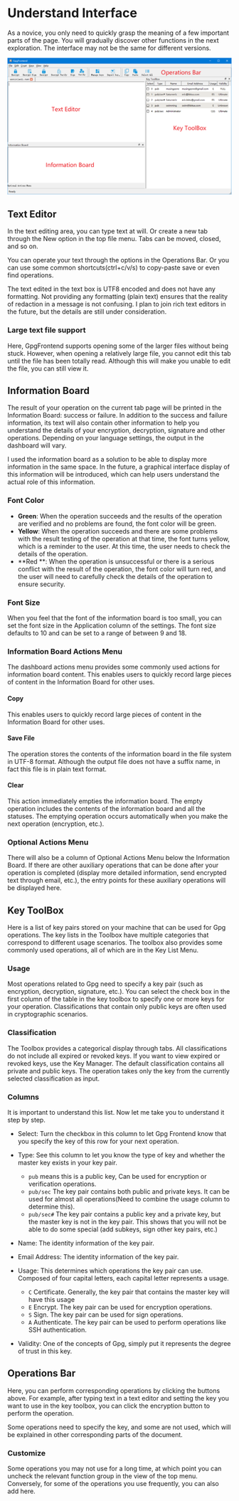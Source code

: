 # Understand Interface

As a novice, you only need to quickly grasp the meaning of a few important parts of the page. You will gradually discover other functions in the next exploration. The interface may not be the same for different versions.

![Interface](https://github.com/saturneric/Blob/blob/master/screenshots/interface-introduce.png?raw=true)

## Text Editor

In the text editing area, you can type text at will. Or create a new tab through the New option in the top file menu. Tabs can be moved, closed, and so on.

You can operate your text through the options in the Operations Bar. Or you can use some common shortcuts(ctrl+c/v/s) to copy-paste save or even find operations.

The text edited in the text box is UTF8 encoded and does not have any formatting. Not providing any formatting (plain text) ensures that the reality of redaction in a message is not confusing. I plan to join rich text editors in the future, but the details are still under consideration.

### Large text file support

Here, GpgFrontend supports opening some of the larger files without being stuck. However, when opening a relatively large file, you cannot edit this tab until the file has been totally read. Although this will make you unable to edit the file, you can still view it.

## Information Board

The result of your operation on the current tab page will be printed in the Information Board: success or failure. In addition to the success and failure information, its text will also contain other information to help you understand the details of your encryption, decryption, signature and other operations. Depending on your language settings, the output in the dashboard will vary.

I used the information board as a solution to be able to display more information in the same space. In the future, a graphical interface display of this information will be introduced, which can help users understand the actual role of this information.

### Font Color

- **Green**: When the operation succeeds and the results of the operation are verified and no problems are found, the font color will be green.
- **Yellow**: When the operation succeeds and there are some problems with the result testing of the operation at that time, the font turns yellow, which is a reminder to the user. At this time, the user needs to check the details of the operation.
- **Red **: When the operation is unsuccessful or there is a serious conflict with the result of the operation, the font color will turn red, and the user will need to carefully check the details of the operation to ensure security.

### Font Size

When you feel that the font of the information board is too small, you can set the font size in the Application column of the settings.  The font size defaults to 10 and can be set to a range of between 9 and 18.

### Information Board Actions Menu

The dashboard actions menu provides some commonly used actions for information board content. This enables users to quickly record large pieces of content in the Information Board for other uses.

#### Copy

This enables users to quickly record large pieces of content in the Information Board for other uses.

#### Save File

The operation stores the contents of the information board in the file system in UTF-8 format. Although the output file does not have a suffix name, in fact this file is in plain text format.

#### Clear

This action immediately empties the  information board. The empty operation includes the contents of the  information board and all the statuses. The emptying operation occurs automatically when you make the next operation (encryption, etc.).

### Optional Actions Menu

There will also be a column of Optional Actions Menu below the Information Board. If there are other auxiliary operations that can be done after your operation is completed (display more detailed information, send encrypted text through email, etc.), the entry points for these auxiliary operations will be displayed here.

## Key ToolBox

Here is a list of key pairs stored on your machine that can be used for Gpg operations.  The key lists in the Toolbox have multiple categories that correspond to different usage scenarios. The toolbox also provides some commonly used operations, all of which are in the Key List Menu.

### Usage

Most operations related to Gpg need to specify a key pair (such as encryption, decryption, signature, etc.). You can select the check box in the first column of the table in the key toolbox to specify one or more keys for your operation. Classifications that contain only public keys are often used in cryptographic scenarios.

### Classification

The Toolbox provides a categorical display through tabs. All classifications do not include all expired or revoked keys. If you want to view expired or revoked keys, use the Key Manager. The default classification contains all private and public keys. The operation takes only the key from the currently selected classification as input.

### Columns

It is important to understand this list. Now let me take you to understand it step by step.

- Select: Turn the checkbox in this column to let Gpg Frontend know that you specify the key of this row for your next
  operation.

- Type: See this column to let you know the type of key and whether the master key exists in your key pair.
    - `pub` means this is a public key, Can be used for encryption or verification operations.
    - `pub/sec` The key pair contains both public and private keys. It can be used for almost all operations(Need to
      combine the usage column to determine this).
    - `pub/sec#`  The key pair contains a public key and a private key, but the master key is not in the key pair. This shows that you will not be able to do some special (add subkeys, sign other key pairs, etc.)
    
- Name: The identity information of the key pair.

- Email Address: The identity information of the key pair.

- Usage: This determines which operations the key pair can use. Composed of four capital letters, each capital letter represents a usage.
    - `C` Certificate. Generally, the key pair that contains the master key will have this usage
    - `E` Encrypt. The key pair can be used for encryption operations.
    - `S` Sign. The key pair can be used for sign operations.
    - `A` Authenticate. The key pair can be used to perform operations like SSH authentication.
  
- Validity: One of the concepts of Gpg, simply put it represents the degree of trust in this key.

## Operations Bar

Here, you can perform corresponding operations by clicking the buttons above. For example, after typing text in a text editor and setting the key you want to use in the key toolbox, you can click the encryption button to perform the operation.

Some operations need to specify the key, and some are not used, which will be explained in other corresponding parts of the document.

### Customize

Some operations you may not use for a long time, at which point you can uncheck the relevant function group in the view of the top menu. Conversely, for some of the operations you use frequently, you can also add here.